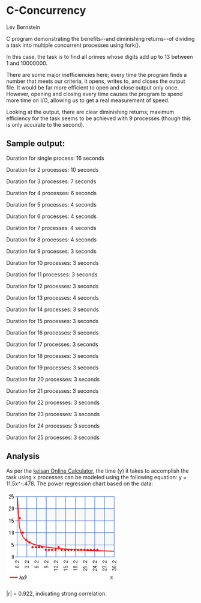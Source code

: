 # C-Concurrency

Lev Bernstein

C program demonstrating the benefits--and diminishing returns--of dividing a task into multiple concurrent processes using fork().

In this case, the task is to find all primes whose digits add up to 13 between 1 and 10000000.

There are some major inefficiencies here; every time the program finds a number that meets our criteria, it opens, writes to, and closes the output file.
It would be far more efficient to open and close output only once. However, opening and closing every time causes the program to spend more time on I/O, allowing us to
get a real measurement of speed.

Looking at the output, there are clear diminishing returns; maximum efficiency for the task seems to be achieved with 9 processes (though this is only accurate to the second).

## Sample output:

Duration for single process: 16 seconds

Duration for 2 processes: 10 seconds

Duration for 3 processes: 7 seconds 

Duration for 4 processes: 6 seconds 

Duration for 5 processes: 4 seconds 

Duration for 6 processes: 4 seconds 

Duration for 7 processes: 4 seconds 

Duration for 8 processes: 4 seconds 

Duration for 9 processes: 3 seconds 

Duration for 10 processes: 3 seconds 

Duration for 11 processes: 3 seconds 

Duration for 12 processes: 3 seconds 

Duration for 13 processes: 4 seconds 

Duration for 14 processes: 3 seconds 

Duration for 15 processes: 3 seconds 

Duration for 16 processes: 3 seconds 

Duration for 17 processes: 3 seconds 

Duration for 18 processes: 3 seconds 

Duration for 19 processes: 3 seconds 

Duration for 20 processes: 3 seconds 

Duration for 21 processes: 3 seconds 

Duration for 22 processes: 3 seconds 

Duration for 23 processes: 3 seconds 

Duration for 24 processes: 3 seconds 

Duration for 25 processes: 3 seconds

## Analysis

As per the [keisan Online Calculator](https://keisan.casio.com/exec/system/14059931777261), the time (y) it takes to accomplish the task using x processes can be modeled using the following equation: y = 11.5x^-.478. The power regression chart based on the data:

![Power Regression Chart](https://github.com/LevBernstein/C-Concurrency/blob/main/chart.png)

|r| = 0.922, indicating strong correlation.